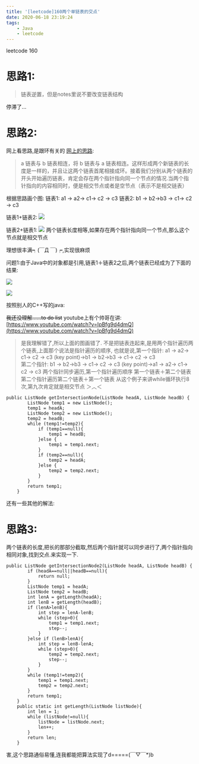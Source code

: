 ```yaml
---
title: '[leetcode]160两个单链表的交点'
date: 2020-06-18 23:19:24
tags:
	- Java	
	- leetcode
---
```


leetcode 160

<!--more-->

# 思路1:
>链表逆置，但是notes里说不要改变链表结构

停滞了...
# 思路2:
网上看思路,是跟环有关的
[网上的思路](https://wangxin1248.github.io/algorithm/2019/05/leetcode-160.html):

>a 链表与 b 链表相连，将 b 链表与 a 链表相连。这样形成两个新链表的长度是一样的，并且让这两个链表首尾相接成环。接着我们分别从两个链表的开头开始遍历链表，肯定会存在两个指针指向同一个节点的情况.当两个指针指向的内容相同时，便是相交节点或者是空节点（表示不是相交链表）

根据思路画个图:
链表1: a1 &rarr; a2&rarr; c1&rarr; c2 &rarr; c3
链表2: b1 &rarr; b2&rarr;b3 &rarr; c1&rarr; c2 &rarr; c3

链表1+链表2:
![](https://gitee.com/liying000/blogimg/raw/master/19092361-cb9fcb5469b6c8af.png)

链表2+链表1:
![](https://gitee.com/liying000/blogimg/raw/master/19092361-2b4f034da729f42f.png)
两个链表长度相等,如果存在两个指针指向同一个节点,那么这个节点就是相交节点

理想很丰满┑(￣Д ￣)┍,实现很麻烦

问题1:由于Java中的对象都是引用,链表1＋链表2之后,两个链表已经成为了下面的结果:

![](https://gitee.com/liying000/blogimg/raw/master/19092361-e79f7022155b2b43.png)

![](https://gitee.com/liying000/blogimg/raw/master/19092361-85ce0957f9a0a44b.png)


按照别人的C++写的java:

~~我还没理解......to do list~~
youtube上有个帅哥在讲:[https://www.youtube.com/watch?v=IpBfg9d4dmQ](https://www.youtube.com/watch?v=IpBfg9d4dmQ)

>是我理解错了,所以上面的图画错了.
>不是把链表连起来,是用两个指针遍历两个链表,上面那个说法是指针遍历的顺序,
>也就是说,第一个指针:
> a1 &rarr; a2&rarr; c1&rarr; c2 &rarr; c3 (key point)&rarr;b1 &rarr; b2&rarr;b3 &rarr; c1&rarr; c2 &rarr; c3 <br>第二个指针:
>b1 &rarr; b2&rarr;b3 &rarr; c1&rarr; c2 &rarr; c3 (key point)&rarr;a1 &rarr; a2&rarr; c1&rarr; c2 &rarr; c3 
>两个指针同步遍历,第一个指针遍历顺序 第一个链表＋第二个链表
>第二个指针遍历第二个链表＋第一个链表
>从这个例子来讲while循环执行8次,第九次肯定就是相交节点
>＞︿＜

```
public ListNode getIntersectionNode(ListNode headA, ListNode headB) {
        ListNode temp1 = new ListNode();
        temp1 = headA;
        ListNode temp2 = new ListNode();
        temp2 = headB;
        while (temp1!=temp2){
            if (temp1==null){
                temp1 = headB;
            }else {
                temp1 = temp1.next;
            }
            if (temp2==null){
                temp2 = headA;
            }else {
                temp2 = temp2.next;
            }
        }
        return temp1;
    }
```

还有一些其他的解法:

# 思路3:
两个链表的长度,把长的那部分截取,然后两个指针就可以同步进行了,两个指针指向相同对象,找到交点.来实现一下.
```
public ListNode getIntersectionNode2(ListNode headA, ListNode headB) {
        if (headA==null||headB==null){
            return null;
        }
        ListNode temp1 = headA;
        ListNode temp2 = headB;
        int lenA = getLength(headA);
        int lenB = getLength(headB);
        if (lenA>lenB){
            int step = lenA-lenB;
            while (step>0){
                temp1 = temp1.next;
                step--;
            }
        }else if (lenB>lenA){
            int step = lenB-lenA;
            while (step>0){
                temp2 = temp2.next;
                step--;
            }
        }
        while (temp1!=temp2){
            temp1 = temp1.next;
            temp2 = temp2.next;
        }
        return temp1;
    }
    public static int getLength(ListNode listNode){
        int len = 1;
        while (listNode!=null){
            listNode = listNode.next;
            len++;
        }
        return len;
    }
```
害,这个思路通俗易懂,连我都能把算法实现了d=====(￣▽￣*)b
